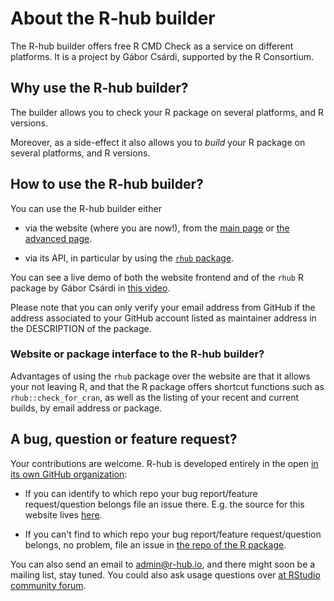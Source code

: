 # About the R-hub builder

The R-hub builder offers free R CMD Check as a service on different platforms. It is a project by Gábor Csárdi, supported by the R Consortium.

## Why use the R-hub builder? 

The builder allows you to check your R package on several platforms, and R versions.

Moreover, as a side-effect it also allows you to _build_ your R package on several platforms, and R versions.

## How to use the R-hub builder?

You can use the R-hub builder either

* via the website (where you are now!), from the [main page](https://builder.r-hub.io/) or [the advanced page](https://builder.r-hub.io/advanced).

* via its API, in particular by using the [`rhub` package](https://github.com/r-hub/rhub).

You can see a live demo of both the website frontend and of the `rhub` R package by Gábor Csárdi in [this video](https://www.r-consortium.org/events/2016/10/11/r-hub-public-beta).

Please note that you can only verify your email address from GitHub if the address associated to your GitHub account listed as maintainer address in the DESCRIPTION of the package.

### Website or package interface to the R-hub builder?

Advantages of using the `rhub` package over the website are that it allows your not leaving R, and that the R package offers shortcut functions such as `rhub::check_for_cran`, as well as the listing of your recent and current builds, by email address or package.

## A bug, question or feature request?

Your contributions are welcome. R-hub is developed entirely in the open [in its own GitHub organization](https://github.com/r-hub):

* If you can identify to which repo your bug report/feature request/question belongs file an issue there. E.g. the source for this website lives [here](https://github.com/r-hub/rhub-frontend).

* If you can't find to which repo your bug report/feature request/question belongs, no problem, file an issue in [the repo of the R package](https://github.com/r-hub/rhub). 

You can also send an email to admin@r-hub.io, and there might soon be a mailing list, stay tuned. You could also ask usage questions over [at RStudio community forum](https://community.rstudio.com/).